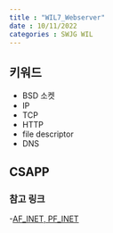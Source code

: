 ```yaml
---
title : "WIL7_Webserver"
date : 10/11/2022
categories : SWJG WIL
---
```


## 키워드

- BSD 소켓
- IP
- TCP
- HTTP
- file descriptor
- DNS

## CSAPP



### 참고 링크

-[AF_INET, PF_INET](https://www.bangseongbeom.com/af-inet-vs-pf-inet.html)